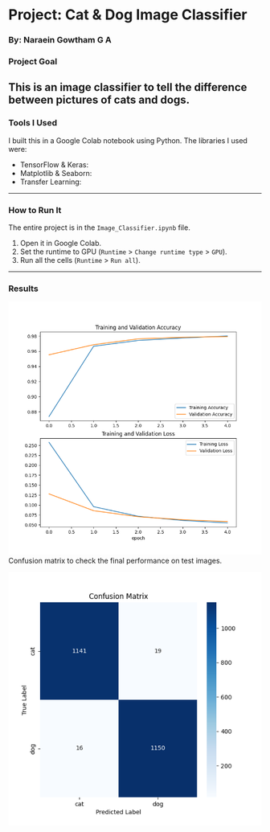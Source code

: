 # Project: Cat & Dog Image Classifier

### By: Naraein Gowtham G A

### Project Goal
This is an image classifier to tell the difference between pictures of cats and dogs.
---

### Tools I Used
I built this in a Google Colab notebook using Python. The libraries I used were:
- TensorFlow & Keras:
- Matplotlib & Seaborn:
- Transfer Learning:

---

### How to Run It
The entire project is in the `Image_Classifier.ipynb` file.
1. Open it in Google Colab.
2. Set the runtime to GPU (`Runtime` > `Change runtime type` > `GPU`).
3. Run all the cells (`Runtime` > `Run all`).

---

###  Results

![Training Performance](training_graph.png)
Confusion matrix to check the final performance on test images.

![Confusion Matrix](confusion_matrix.png)
